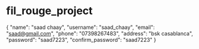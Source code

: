 # fil_rouge_project


{
    "name": "saad chaay",
    "username": "saad_chaay",
    "email": "saad@gmail.com",
    "phone": "07398267483",
    "address": "bsk casablanca",
    "password": "saad7223",
    "confirm_password": "saad7223"
}